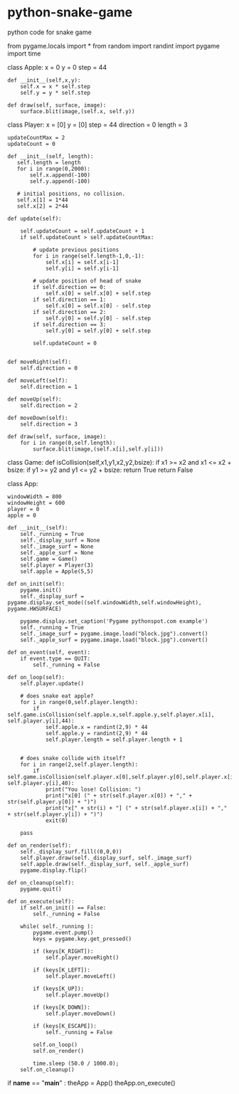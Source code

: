 # python-snake-game
python code for snake game


from pygame.locals import *
from random import randint
import pygame
import time
 
class Apple:
    x = 0
    y = 0
    step = 44
 
    def __init__(self,x,y):
        self.x = x * self.step
        self.y = y * self.step
 
    def draw(self, surface, image):
        surface.blit(image,(self.x, self.y)) 
 
 
class Player:
    x = [0]
    y = [0]
    step = 44
    direction = 0
    length = 3
 
    updateCountMax = 2
    updateCount = 0
 
    def __init__(self, length):
       self.length = length
       for i in range(0,2000):
           self.x.append(-100)
           self.y.append(-100)
 
       # initial positions, no collision.
       self.x[1] = 1*44
       self.x[2] = 2*44
 
    def update(self):
 
        self.updateCount = self.updateCount + 1
        if self.updateCount > self.updateCountMax:
 
            # update previous positions
            for i in range(self.length-1,0,-1):
                self.x[i] = self.x[i-1]
                self.y[i] = self.y[i-1]
 
            # update position of head of snake
            if self.direction == 0:
                self.x[0] = self.x[0] + self.step
            if self.direction == 1:
                self.x[0] = self.x[0] - self.step
            if self.direction == 2:
                self.y[0] = self.y[0] - self.step
            if self.direction == 3:
                self.y[0] = self.y[0] + self.step
 
            self.updateCount = 0
 
 
    def moveRight(self):
        self.direction = 0
 
    def moveLeft(self):
        self.direction = 1
 
    def moveUp(self):
        self.direction = 2
 
    def moveDown(self):
        self.direction = 3 
 
    def draw(self, surface, image):
        for i in range(0,self.length):
            surface.blit(image,(self.x[i],self.y[i])) 
 
class Game:
    def isCollision(self,x1,y1,x2,y2,bsize):
        if x1 >= x2 and x1 <= x2 + bsize:
            if y1 >= y2 and y1 <= y2 + bsize:
                return True
        return False
 
class App:
 
    windowWidth = 800
    windowHeight = 600
    player = 0
    apple = 0
 
    def __init__(self):
        self._running = True
        self._display_surf = None
        self._image_surf = None
        self._apple_surf = None
        self.game = Game()
        self.player = Player(3) 
        self.apple = Apple(5,5)
 
    def on_init(self):
        pygame.init()
        self._display_surf = pygame.display.set_mode((self.windowWidth,self.windowHeight), pygame.HWSURFACE)
 
        pygame.display.set_caption('Pygame pythonspot.com example')
        self._running = True
        self._image_surf = pygame.image.load("block.jpg").convert()
        self._apple_surf = pygame.image.load("block.jpg").convert()
 
    def on_event(self, event):
        if event.type == QUIT:
            self._running = False
 
    def on_loop(self):
        self.player.update()
 
        # does snake eat apple?
        for i in range(0,self.player.length):
            if self.game.isCollision(self.apple.x,self.apple.y,self.player.x[i], self.player.y[i],44):
                self.apple.x = randint(2,9) * 44
                self.apple.y = randint(2,9) * 44
                self.player.length = self.player.length + 1
 
 
        # does snake collide with itself?
        for i in range(2,self.player.length):
            if self.game.isCollision(self.player.x[0],self.player.y[0],self.player.x[i], self.player.y[i],40):
                print("You lose! Collision: ")
                print("x[0] (" + str(self.player.x[0]) + "," + str(self.player.y[0]) + ")")
                print("x[" + str(i) + "] (" + str(self.player.x[i]) + "," + str(self.player.y[i]) + ")")
                exit(0)
 
        pass
 
    def on_render(self):
        self._display_surf.fill((0,0,0))
        self.player.draw(self._display_surf, self._image_surf)
        self.apple.draw(self._display_surf, self._apple_surf)
        pygame.display.flip()
 
    def on_cleanup(self):
        pygame.quit()
 
    def on_execute(self):
        if self.on_init() == False:
            self._running = False
 
        while( self._running ):
            pygame.event.pump()
            keys = pygame.key.get_pressed() 
 
            if (keys[K_RIGHT]):
                self.player.moveRight()
 
            if (keys[K_LEFT]):
                self.player.moveLeft()
 
            if (keys[K_UP]):
                self.player.moveUp()
 
            if (keys[K_DOWN]):
                self.player.moveDown()
 
            if (keys[K_ESCAPE]):
                self._running = False
 
            self.on_loop()
            self.on_render()
 
            time.sleep (50.0 / 1000.0);
        self.on_cleanup()
 
if __name__ == "__main__" :
    theApp = App()
    theApp.on_execute()

